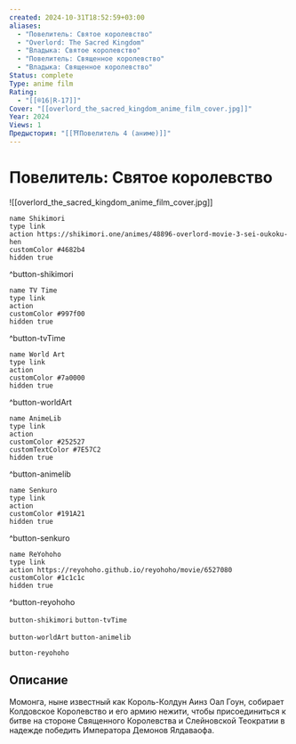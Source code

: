 ```yaml
---
created: 2024-10-31T18:52:59+03:00
aliases:
  - "Повелитель: Святое королевство"
  - "Overlord: The Sacred Kingdom"
  - "Владыка: Святое королевство"
  - "Повелитель: Священное королевство"
  - "Владыка: Священное королевство"
Status: complete
Type: anime film
Rating:
  - "[[®️16|R-17]]"
Cover: "[[overlord_the_sacred_kingdom_anime_film_cover.jpg]]"
Year: 2024
Views: 1
Предыстория: "[[⛩️Повелитель 4 (аниме)]]"
---
```


# Повелитель: Святое королевство

![[overlord_the_sacred_kingdom_anime_film_cover.jpg]]

```button
name Shikimori
type link
action https://shikimori.one/animes/48896-overlord-movie-3-sei-oukoku-hen
customColor #4682b4
hidden true
```
^button-shikimori

```button
name TV Time
type link
action 
customColor #997f00
hidden true
```
^button-tvTime

```button
name World Art
type link
action 
customColor #7a0000
hidden true
```
^button-worldArt

```button
name AnimeLib
type link
action 
customColor #252527
customTextColor #7E57C2
hidden true
```
^button-animelib

```button
name Senkuro
type link
action 
customColor #191A21
hidden true
```
^button-senkuro

```button
name ReYohoho
type link
action https://reyohoho.github.io/reyohoho/movie/6527080
customColor #1c1c1c
hidden true
```
^button-reyohoho



`button-shikimori` `button-tvTime`

`button-worldArt` `button-animelib`

`button-reyohoho`

## Описание

Момонга, ныне известный как Король-Колдун Аинз Оал Гоун, собирает Колдовское Королевство и его армию нежити, чтобы присоединиться к битве на стороне Священного Королевства и Слейновской Теократии в надежде победить Императора Демонов Ялдаваофа.
